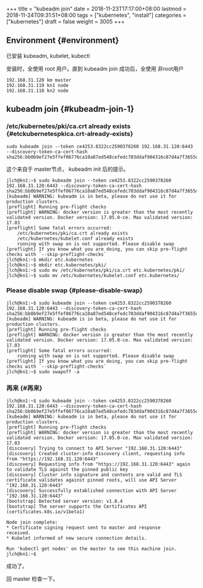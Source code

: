 +++
title = "kubeadm join"
date = 2018-11-23T17:17:00+08:00
lastmod = 2018-11-24T09:31:51+08:00
tags = ["kubernetes", "install"]
categories = ["kubernetes"]
draft = false
weight = 3005
+++

## Environment {#environment}

已安装 kubeadm, kubelet, kubectl

安装时，全使用 root 用户。直到 kubeadm join 成功后，全使用 非root用户

```
192.168.31.120 km master
192.168.31.119 kn1 node
192.168.31.118 kn2 node
```


## kubeadm join {#kubeadm-join-1}


### /etc/kubernetes/pki/ca.crt already exists {#etckubernetespkica.crt-already-exists}

```shell
sudo kubeadm join --token ce4253.8322cc2590378260 192.168.31.120:6443  --discovery-token-ca-cert-hash sha256:bb0b9ef27e5ffef06776ca10a87ed548cefedc703ddaf904316c87d4a7f3655d
```

这个来自于 master节点， kubeadm init 后的提示。

```shell
jlch@kn1:~$ sudo kubeadm join --token ce4253.8322cc2590378260 192.168.31.120:6443 --discovery-token-ca-cert-hash sha256:bb0b9ef27e5ffef06776ca10a87ed548cefedc703ddaf904316c87d4a7f3655d
[kubeadm] WARNING: kubeadm is in beta, please do not use it for production clusters.
[preflight] Running pre-flight checks
[preflight] WARNING: docker version is greater than the most recently validated version. Docker version: 17.05.0-ce. Max validated version: 17.03
[preflight] Some fatal errors occurred:
    /etc/kubernetes/pki/ca.crt already exists
    /etc/kubernetes/kubelet.conf already exists
    running with swap on is not supported. Please disable swap
[preflight] If you know what you are doing, you can skip pre-flight checks with `--skip-preflight-checks`
jlch@kn1:~$ mkdir etc.kubernetes
jlch@kn1:~$ mkdir etc.kubernetes/pki/
jlch@kn1:~$ sudo mv /etc/kubernetes/pki/ca.crt etc.kubernetes/pki/
jlch@kn1:~$ sudo mv /etc/kubernetes/kubelet.conf etc.kubernetes/
```


### Please disable swap {#please-disable-swap}

```shell
jlch@kn1:~$ sudo kubeadm join --token ce4253.8322cc2590378260 192.168.31.120:6443 --discovery-token-ca-cert-hash sha256:bb0b9ef27e5ffef06776ca10a87ed548cefedc703ddaf904316c87d4a7f3655d
[kubeadm] WARNING: kubeadm is in beta, please do not use it for production clusters.
[preflight] Running pre-flight checks
[preflight] WARNING: docker version is greater than the most recently validated version. Docker version: 17.05.0-ce. Max validated version: 17.03
[preflight] Some fatal errors occurred:
    running with swap on is not supported. Please disable swap
[preflight] If you know what you are doing, you can skip pre-flight checks with `--skip-preflight-checks`
jlch@kn1:~$ sudo swapoff -a
```


### 再来 {#再来}

```shell
jlch@kn1:~$ sudo kubeadm join --token ce4253.8322cc2590378260 192.168.31.120:6443 --discovery-token-ca-cert-hash sha256:bb0b9ef27e5ffef06776ca10a87ed548cefedc703ddaf904316c87d4a7f3655d
[kubeadm] WARNING: kubeadm is in beta, please do not use it for production clusters.
[preflight] Running pre-flight checks
[preflight] WARNING: docker version is greater than the most recently validated version. Docker version: 17.05.0-ce. Max validated version: 17.03
[discovery] Trying to connect to API Server "192.168.31.120:6443"
[discovery] Created cluster-info discovery client, requesting info from "https://192.168.31.120:6443"
[discovery] Requesting info from "https://192.168.31.120:6443" again to validate TLS against the pinned public key
[discovery] Cluster info signature and contents are valid and TLS certificate validates against pinned roots, will use API Server "192.168.31.120:6443"
[discovery] Successfully established connection with API Server "192.168.31.120:6443"
[bootstrap] Detected server version: v1.8.4
[bootstrap] The server supports the Certificates API (certificates.k8s.io/v1beta1)

Node join complete:
* Certificate signing request sent to master and response
received.
* Kubelet informed of new secure connection details.

Run 'kubectl get nodes' on the master to see this machine join.
jlch@kn1:~$
```

成功了。

回 master 检查一下。
